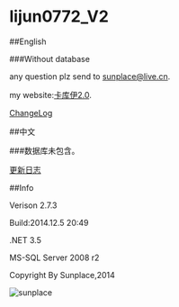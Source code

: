 lijun0772_V2
=================
##English

###Without database

any question plz send to [sunplace@live.cn](mailto:sunplace@live.cn).

my website:[卡库伊2.0](http://www.jsunplace.com).

[ChangeLog](http://www.lijun0772.com/about.html)

##中文

###数据库未包含。

[更新日志](http://www.lijun0772.com/about.html)

##Info

Verison 2.7.3

Build:2014.12.5 20:49

.NET 3.5

MS-SQL Server 2008 r2

Copyright By Sunplace,2014

![sunplace](http://www.jsunplace.com/copyright_by_sunplace.png)
